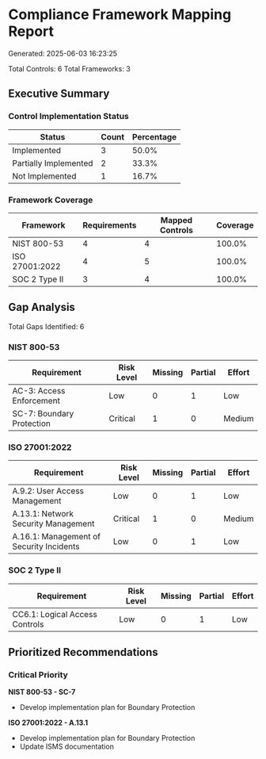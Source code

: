 # Compliance Framework Mapping Report

Generated: 2025-06-03 16:23:25

Total Controls: 6
Total Frameworks: 3

## Executive Summary

### Control Implementation Status

| Status | Count | Percentage |
|--------|-------|------------|
| Implemented | 3 | 50.0% |
| Partially Implemented | 2 | 33.3% |
| Not Implemented | 1 | 16.7% |

### Framework Coverage

| Framework | Requirements | Mapped Controls | Coverage |
|-----------|--------------|-----------------|----------|
| NIST 800-53 | 4 | 4 | 100.0% |
| ISO 27001:2022 | 4 | 5 | 100.0% |
| SOC 2 Type II | 3 | 4 | 100.0% |

## Gap Analysis

Total Gaps Identified: 6


### NIST 800-53

| Requirement | Risk Level | Missing | Partial | Effort |
|-------------|------------|---------|---------|--------|
| AC-3: Access Enforcement | Low | 0 | 1 | Low |
| SC-7: Boundary Protection | Critical | 1 | 0 | Medium |

### ISO 27001:2022

| Requirement | Risk Level | Missing | Partial | Effort |
|-------------|------------|---------|---------|--------|
| A.9.2: User Access Management | Low | 0 | 1 | Low |
| A.13.1: Network Security Management | Critical | 1 | 0 | Medium |
| A.16.1: Management of Security Incidents | Low | 0 | 1 | Low |

### SOC 2 Type II

| Requirement | Risk Level | Missing | Partial | Effort |
|-------------|------------|---------|---------|--------|
| CC6.1: Logical Access Controls | Low | 0 | 1 | Low |

## Prioritized Recommendations


### Critical Priority


**NIST 800-53 - SC-7**
- Develop implementation plan for Boundary Protection

**ISO 27001:2022 - A.13.1**
- Develop implementation plan for Boundary Protection
- Update ISMS documentation